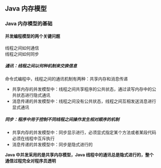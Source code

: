 ## Java 内存模型

### Java 内存模型的基础

#### 并发编程模型的两个关键问题

线程之间如何通信   
线程之间如何同步  

##### 通讯：线程之间以何种机制来交换信息    
命令式编程中，线程之间的通讯机制有两种：共享内存和消息传递    
- 共享内存的并发模型中：线程之间共享程序的公共状态，通过读写内存中的公共状态进行隐式通讯     
- 消息传递的并发模型中：线程之间没有公共状态，线程之间互相发送消息进行显式通讯    

##### 同步：程序中用于控制不同线程之间操作发生相对顺序的机制     
- 共享内存的并发模型中：同步显示进行，必须显式指定某个方法或者某段代码必须在线程中互斥执行    
- 消息传递的并发模型中：同步是隐式进行的

**Java 中并发采用的是共享内存模型，Java 线程中的通讯总是隐式进行的，整个通信过程完全对程序员透明** 
